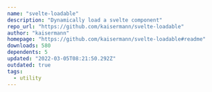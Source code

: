 ```yaml
---
name: "svelte-loadable"
description: "Dynamically load a svelte component"
repo_url: "https://github.com/kaisermann/svelte-loadable"
author: "kaisermann"
homepage: "https://github.com/kaisermann/svelte-loadable#readme"
downloads: 580
dependents: 5
updated: "2022-03-05T08:21:50.292Z"
outdated: true
tags: 
  - utility
---
```

